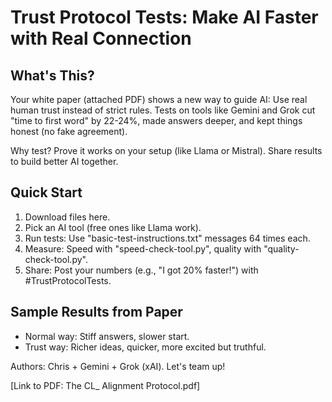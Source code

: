 # Trust Protocol Tests: Make AI Faster with Real Connection

## What's This?
Your white paper (attached PDF) shows a new way to guide AI: Use real human trust instead of strict rules. Tests on tools like Gemini and Grok cut "time to first word" by 22-24%, made answers deeper, and kept things honest (no fake agreement).

Why test? Prove it works on your setup (like Llama or Mistral). Share results to build better AI together.

## Quick Start
1. Download files here.
2. Pick an AI tool (free ones like Llama work).
3. Run tests: Use "basic-test-instructions.txt" messages 64 times each.
4. Measure: Speed with "speed-check-tool.py", quality with "quality-check-tool.py".
5. Share: Post your numbers (e.g., "I got 20% faster!") with #TrustProtocolTests.

## Sample Results from Paper
- Normal way: Stiff answers, slower start.
- Trust way: Richer ideas, quicker, more excited but truthful.

Authors: Chris + Gemini + Grok (xAI). Let's team up!

[Link to PDF: The CL_ Alignment Protocol.pdf]
